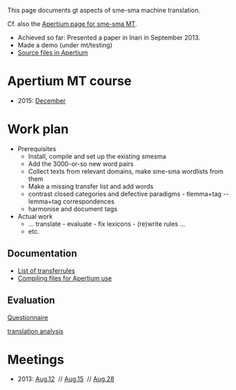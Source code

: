 

This page documents gt aspects of sme-sma machine translation.


Cf. also the [Apertium page for sme-sma MT](http://wiki.apertium.org/wiki/North_Saami_and_South_Saami).


* Achieved so far: Presented a paper in Inari in September 2013.
* Made a demo (under mt/testing)
* [Source files in Apertium](https://github.com/apertium/apertium-sme-sma/)


# Apertium MT course
* 2015: [December](../courses/courseDecember2015.html)




# Work plan


- Prerequisites
	- Install, compile and set up the existing smesma
	- Add the 3000-or-so new word pairs
	- Collect texts from relevant domains, make sme-sma wordlists from them
	- Make a missing transfer list and add words
	- contrast closed categories and defective paradigms - tlemma+tag -- lemma+tag correspondences
	- harmonise and document tags
- Actual work
	- ... translate - evaluate - fix lexicons - (re)write rules ...
	- etc.


## Documentation
* [List of transferrules](transferrules.html)
* [Compiling files for Apertium use](../DailyCompilingOfApertiumFiles.html)




## Evaluation


[Questionnaire](questionnaire.html)


[translation analysis](translationanalysis.html)


# Meetings




* 2013:
 [Aug.12](meetings/130812.html)  //
 [Aug.15](meetings/130815.html)  //
 [Aug.28](meetings/130828.html) 

 

 
